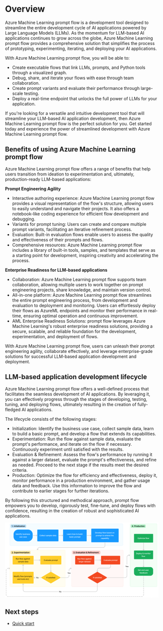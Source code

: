 

# Overview

Azure Machine Learning prompt flow is a development tool designed to streamline the entire development cycle of AI applications powered by Large Language Models (LLMs). As the momentum for LLM-based AI applications continues to grow across the globe, Azure Machine Learning prompt flow provides a comprehensive solution that simplifies the process of prototyping, experimenting, iterating, and deploying your AI applications. 

With Azure Machine Learning prompt flow, you will be able to: 

- Create executable flows that link LLMs, prompts, and Python tools through a visualized graph. 
- Debug, share, and iterate your flows with ease through team collaboration. 
- Create prompt variants and evaluate their performance through large-scale testing. 
- Deploy a real-time endpoint that unlocks the full power of LLMs for your application. 

If you're looking for a versatile and intuitive development tool that will streamline your LLM-based AI application development, then Azure Machine Learning prompt flow is the perfect solution for you. Get started today and experience the power of streamlined development with Azure Machine Learning prompt flow.

## Benefits of using Azure Machine Learning prompt flow

Azure Machine Learning prompt flow offers a range of benefits that help users transition from ideation to experimentation and, ultimately, production-ready LLM-based applications:

**Prompt Engineering Agility**

- Interactive authoring experience: Azure Machine Learning prompt flow provides a visual representation of the flow's structure, allowing users to easily understand and navigate their projects. It also offers a notebook-like coding experience for efficient flow development and debugging.
- Variants for prompt tuning: Users can create and compare multiple prompt variants, facilitating an iterative refinement process.
- Evaluation: Built-in evaluation flows enable users to assess the quality and effectiveness of their prompts and flows.
- Comprehensive resources: Azure Machine Learning prompt flow includes a library of built-in tools, samples, and templates that serve as a starting point for development, inspiring creativity and accelerating the process.

**Enterprise Readiness for LLM-based applications**

- Collaboration: Azure Machine Learning prompt flow supports team collaboration, allowing multiple users to work together on prompt engineering projects, share knowledge, and maintain version control.
- All-in-one platform: Azure Machine Learning prompt flow streamlines the entire prompt engineering process, from development and evaluation to deployment and monitoring. Users can effortlessly deploy their flows as AzureML endpoints and monitor their performance in real-time, ensuring optimal operation and continuous improvement.
- AML Enterprise Readiness Solutions: prompt flow leverages Azure Machine Learning's robust enterprise readiness solutions, providing a secure, scalable, and reliable foundation for the development, experimentation, and deployment of flows.

With Azure Machine Learning prompt flow, users can unleash their prompt engineering agility, collaborate effectively, and leverage enterprise-grade solutions for successful LLM-based application development and deployment.

## LLM-based application development lifecycle

Azure Machine Learning prompt flow offers a well-defined process that facilitates the seamless development of AI applications. By leveraging it, you can effectively progress through the stages of developing, testing, tuning, and deploying flows, ultimately resulting in the creation of fully-fledged AI applications.

The lifecycle consists of the following stages:

- Initialization: Identify the business use case, collect sample data, learn to build a basic prompt, and develop a flow that extends its capabilities.
- Experimentation: Run the flow against sample data, evaluate the prompt's performance, and iterate on the flow if necessary. Continuously experiment until satisfied with the results.
- Evaluation & Refinement: Assess the flow's performance by running it against a larger dataset, evaluate the prompt's effectiveness, and refine as needed. Proceed to the next stage if the results meet the desired criteria.
- Production: Optimize the flow for efficiency and effectiveness, deploy it, monitor performance in a production environment, and gather usage data and feedback. Use this information to improve the flow and contribute to earlier stages for further iterations.

By following this structured and methodical approach, prompt flow empowers you to develop, rigorously test, fine-tune, and deploy flows with confidence, resulting in the creation of robust and sophisticated AI applications.

![Prompt flow lifecycle](./media/overview/prompt_flow_lifecycle.png)

## Next steps

- [Quick start](./how-to-guides/quick-start.md)